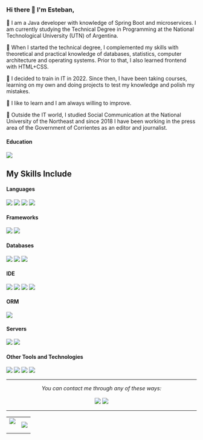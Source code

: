 
### Hi there 👋 I'm Esteban,

🔹 I am a Java developer with knowledge of Spring Boot and microservices. I am currently studying the Technical Degree in Programming at the National Technological University (UTN) of Argentina.

🔹 When I started the technical degree, I complemented my skills with theoretical and practical knowledge of databases, statistics, computer architecture and operating systems. Prior to that, I also learned frontend with HTML+CSS.

🔹 I decided to train in IT in 2022. Since then, I have been taking courses, learning on my own and doing projects to test my knowledge and polish my mistakes.

🔹 I like to learn and I am always willing to improve.

🔹 Outside the IT world, I studied Social Communication at the National University of the Northeast and since 2018 I have been working in the press area of ​​the Government of Corrientes as an editor and journalist.

<h4> Education </h4>
<span> 
   <img src="https://iili.io/2jRFjBR.png">

 
</span>

## My Skills Include

<h4> Languages </h4>
<span> 
   <img src="https://img.shields.io/badge/Java-ED8B00?style=for-the-badge&logo=java&logoColor=white">
  <img src="https://img.shields.io/badge/HTML5-E34F26?style=for-the-badge&logo=html5&logoColor=white">
  <img src="https://img.shields.io/badge/CSS3-1572B6?style=for-the-badge&logo=css3&logoColor=white">
  <img src="https://img.shields.io/badge/JavaScript-F7DF1E?style=for-the-badge&logo=javascript&logoColor=black">
 
</span>

<h4> Frameworks </h4>
<span>
  <img src="https://img.shields.io/badge/spring-%236DB33F.svg?style=for-the-badge&logo=spring&logoColor=white">
  <img src="https://img.shields.io/badge/Bootstrap-563D7C?style=for-the-badge&logo=bootstrap&logoColor=white">
</span>

<h4> Databases </h4>
<span>
   <img src="https://img.shields.io/badge/mysql-4479A1.svg?style=for-the-badge&logo=mysql&logoColor=white">
   <img src="https://img.shields.io/badge/Microsoft%20SQL%20Server-CC2927?style=for-the-badge&logo=microsoft%20sql%20server&logoColor=white">
   <img src="https://img.shields.io/badge/firebase-a08021?style=for-the-badge&logo=firebase&logoColor=ffcd34">
   

</span>

<h4> IDE </h4>
<span>

 <img src="https://img.shields.io/badge/IntelliJIDEA-000000.svg?style=for-the-badge&logo=intellij-idea&logoColor=white">
  <img src="https://img.shields.io/badge/NetBeansIDE-1B6AC6.svg?style=for-the-badge&logo=apache-netbeans-ide&logoColor=white">
 <img src="https://img.shields.io/badge/Visual%20Studio%20Code-0078d7.svg?style=for-the-badge&logo=visual-studio-code&logoColor=white">
   <img src="https://img.shields.io/badge/Eclipse-FE7A16.svg?style=for-the-badge&logo=Eclipse&logoColor=white">
</span>
<h4> ORM </h4>
<span>

<img src="https://img.shields.io/badge/Hibernate-59666C?style=for-the-badge&logo=Hibernate&logoColor=white">

</span>
<h4> Servers </h4>
<span>

<img src="https://img.shields.io/badge/Apache%20Maven-C71A36?style=for-the-badge&logo=Apache%20Maven&logoColor=white">
<img src="https://img.shields.io/badge/apache%20tomcat-%23F8DC75.svg?style=for-the-badge&logo=apache-tomcat&logoColor=black">


</span>

<h4> Other Tools and Technologies </h4>
<span>
  <img src="https://img.shields.io/badge/Git-F05032?style=for-the-badge&logo=git&logoColor=white">
  <img src="https://img.shields.io/badge/Xampp-F37623?style=for-the-badge&logo=xampp&logoColor=white">
  <img src="https://img.shields.io/badge/docker-%230db7ed.svg?style=for-the-badge&logo=docker&logoColor=white">
  <img src="https://img.shields.io/badge/Postman-FF6C37?style=for-the-badge&logo=postman&logoColor=white">
  

</span>




    

<hr>
<p align="center">
   <i>You can contact me through any of these ways:</i>
   <br>
<br>	
<a target="_blank" href="https://www.linkedin.com/in/esteban-cardozo19/"><img src="https://img.shields.io/badge/-LinkedIn-0077B5?style=for-the-badge&logo=Linkedin&logoColor=white"></img></a>
<a target="_blank" href="mailto:esteban.cardozo.wec@gmail.com"><img src="https://img.shields.io/badge/-Gmail-D14836?style=for-the-badge&logo=Gmail&logoColor=white"></img></a>
<br>
</p>

<hr>
<table border="0" align="center">
<tr border="0">
<td width="50%" align="center">
  
  <img  align="center"  src="https://github-readme-stats.vercel.app/api?username=EstebanCardoz0&theme=cobalt&show_icons=true&count_private=true" />
  <br></br>


  
</td>

<td width="50%" align="center">

  <img  align="center"  src="https://github-readme-stats.anuraghazra1.vercel.app/api/top-langs/?username=EstebanCardoz0&theme=dark&hide_border=true&no-bg=true&no-frame=true&langs_count=10"/>
  
  </td>
</tr>
</table>

<!--
**EstebanCardoz0/EstebanCardoz0** is a ✨ _special_ ✨ repository because its `README.md` (this file) appears on your GitHub profile.

Here are some ideas to get you started:

- 🔭 I’m currently working on ...
- 🌱 I’m currently learning ...
- 👯 I’m looking to collaborate on ...
- 🤔 I’m looking for help with ...
- 💬 Ask me about ...
- 📫 How to reach me: ...
- 😄 Pronouns: ...
- ⚡ Fun fact: ...
-->
